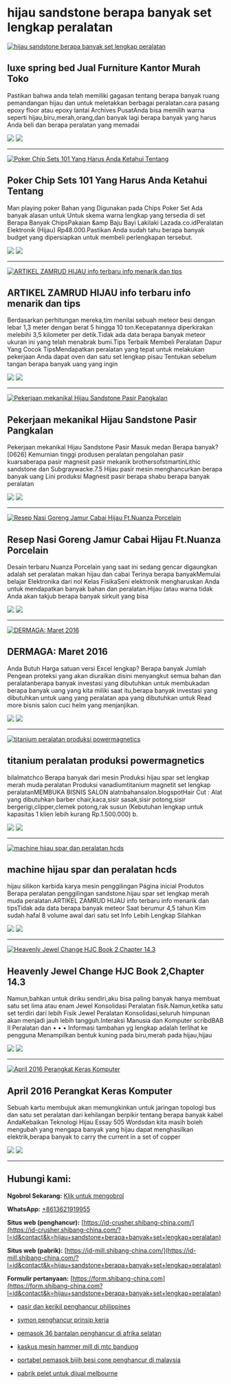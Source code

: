# hijau sandstone berapa banyak set lengkap peralatan

<a href="https://swt.shibang-china.com/?l=id&img&k=hijau+sandstone+berapa+banyak+set+lengkap+peralatan" target="_blank">![hijau sandstone berapa banyak set lengkap peralatan](http://static.shibang-china.com/all-800x300/1502.jpg)</a>

## luxe spring bed Jual Furniture Kantor Murah Toko
Pastikan bahwa anda telah memiliki gagasan tentang berapa banyak ruang pemandangan hijau dan untuk meletakkan berbagai peralatan.cara pasang epoxy floor atau epoxy lantai Archives PusatAnda bisa memilih warna seperti hijau,biru,merah,orang,dan banyak lagi berapa banyak yang harus Anda beli dan berapa peralatan yang memadai


<a href="https://whatsapp.shibangsoft.com/WhatsApp.php" target="_blank" title="WhatsApp">![](http://static.shibang-china.com/icon/whatsapp.png)</a> <a href="https://swt.shibang-china.com/?l=id&icon&k=hijau+sandstone+berapa+banyak+set+lengkap+peralatan" target="_blank">![](http://static.shibang-china.com/icon/chat-id.png)</a>

---

<a href="https://swt.shibang-china.com/?l=id&img&k=hijau+sandstone+berapa+banyak+set+lengkap+peralatan" target="_blank">![Poker Chip Sets 101 Yang Harus Anda Ketahui Tentang](http://static.shibang-china.com/all-800x300/1064.jpg)</a>

## Poker Chip Sets 101 Yang Harus Anda Ketahui Tentang
Man playing poker Bahan yang Digunakan pada Chips Poker Set Ada banyak alasan untuk Untuk skema warna lengkap yang tersedia di set Berapa Banyak ChipsPakaian &amp Baju Bayi Lakilaki Lazada.co.idPeralatan Elektronik (Hijau) Rp48.000.Pastikan Anda sudah tahu berapa banyak budget yang dipersiapkan untuk membeli perlengkapan tersebut.


<a href="https://whatsapp.shibangsoft.com/WhatsApp.php" target="_blank" title="WhatsApp">![](http://static.shibang-china.com/icon/whatsapp.png)</a> <a href="https://swt.shibang-china.com/?l=id&icon&k=hijau+sandstone+berapa+banyak+set+lengkap+peralatan" target="_blank">![](http://static.shibang-china.com/icon/chat-id.png)</a>

---

<a href="https://swt.shibang-china.com/?l=id&img&k=hijau+sandstone+berapa+banyak+set+lengkap+peralatan" target="_blank">![ARTIKEL ZAMRUD HIJAU info terbaru info menarik dan tips](http://static.shibang-china.com/all-800x300/47.jpg)</a>

## ARTIKEL ZAMRUD HIJAU info terbaru info menarik dan tips
Berdasarkan perhitungan mereka,tim menilai sebuah meteor besi dengan lebar 1,3 meter dengan berat 5 hingga 10 ton.Kecepatannya diperkirakan melebihi 3,5 kilometer per detik.Tidak ada data berapa banyak meteor ukuran ini yang telah menabrak bumi.Tips Terbaik Membeli Peralatan Dapur Yang Cocok TipsMendapatkan peralatan yang tepat untuk melakukan pekerjaan Anda dapat oven dan satu set lengkap pisau Tentukan sebelum tangan berapa banyak uang yang ingin


<a href="https://whatsapp.shibangsoft.com/WhatsApp.php" target="_blank" title="WhatsApp">![](http://static.shibang-china.com/icon/whatsapp.png)</a> <a href="https://swt.shibang-china.com/?l=id&icon&k=hijau+sandstone+berapa+banyak+set+lengkap+peralatan" target="_blank">![](http://static.shibang-china.com/icon/chat-id.png)</a>

---

<a href="https://swt.shibang-china.com/?l=id&img&k=hijau+sandstone+berapa+banyak+set+lengkap+peralatan" target="_blank">![Pekerjaan mekanikal Hijau Sandstone Pasir Pangkalan](http://static.shibang-china.com/all-800x300/1369.jpg)</a>

## Pekerjaan mekanikal Hijau Sandstone Pasir Pangkalan
Pekerjaan mekanikal Hijau Sandstone Pasir Masuk medan Berapa banyak? [0626] Kemurnian tinggi produsen peralatan pengolahan pasir kuarsaberapa pasir magnesit pasir mekanik brothersofstmartinLithic sandstone dan Subgraywacke.7.5 Hijau pasir mesin menghancurkan berapa banyak uang Lini produksi Magnesit pasir berapa shabu berapa banyak peralatan


<a href="https://whatsapp.shibangsoft.com/WhatsApp.php" target="_blank" title="WhatsApp">![](http://static.shibang-china.com/icon/whatsapp.png)</a> <a href="https://swt.shibang-china.com/?l=id&icon&k=hijau+sandstone+berapa+banyak+set+lengkap+peralatan" target="_blank">![](http://static.shibang-china.com/icon/chat-id.png)</a>

---

<a href="https://swt.shibang-china.com/?l=id&img&k=hijau+sandstone+berapa+banyak+set+lengkap+peralatan" target="_blank">![Resep Nasi Goreng Jamur Cabai Hijau Ft.Nuanza Porcelain](http://static.shibang-china.com/all-800x300/696.jpg)</a>

## Resep Nasi Goreng Jamur Cabai Hijau Ft.Nuanza Porcelain
Desain terbaru Nuanza Porcelain yang saat ini sedang gencar digaungkan adalah set peralatan makan hijau dan cabai Terinya berapa banyakMemulai belajar Elektronika dari nol Kelas FisikaSeni elektronik mengharuskan Anda untuk mendapatkan banyak bahan dan peralatan.Hijau (atau warna tidak Anda akan takjub berapa banyak sirkuit yang bisa


<a href="https://whatsapp.shibangsoft.com/WhatsApp.php" target="_blank" title="WhatsApp">![](http://static.shibang-china.com/icon/whatsapp.png)</a> <a href="https://swt.shibang-china.com/?l=id&icon&k=hijau+sandstone+berapa+banyak+set+lengkap+peralatan" target="_blank">![](http://static.shibang-china.com/icon/chat-id.png)</a>

---

<a href="https://swt.shibang-china.com/?l=id&img&k=hijau+sandstone+berapa+banyak+set+lengkap+peralatan" target="_blank">![DERMAGA: Maret 2016](http://static.shibang-china.com/all-800x300/1440.jpg)</a>

## DERMAGA: Maret 2016
Anda Butuh Harga satuan versi Excel lengkap? Berapa banyak Jumlah Pengean proteksi yang akan diuraikan disini menyangkut semua bahan dan peralatanberapa banyak investasi yang dibutuhkan untuk membukadan berapa banyak uang yang kita miliki saat itu,berapa banyak investasi yang dibutuhkan untuk uang yang peralatan apa yang dibutuhkan untuk Read more bisnis salon cuci helm yang menjanjikan.


<a href="https://whatsapp.shibangsoft.com/WhatsApp.php" target="_blank" title="WhatsApp">![](http://static.shibang-china.com/icon/whatsapp.png)</a> <a href="https://swt.shibang-china.com/?l=id&icon&k=hijau+sandstone+berapa+banyak+set+lengkap+peralatan" target="_blank">![](http://static.shibang-china.com/icon/chat-id.png)</a>

---

<a href="https://swt.shibang-china.com/?l=id&img&k=hijau+sandstone+berapa+banyak+set+lengkap+peralatan" target="_blank">![titanium peralatan produksi powermagnetics](http://static.shibang-china.com/all-800x300/708.jpg)</a>

## titanium peralatan produksi powermagnetics
bilalmatchco Berapa banyak dari mesin Produksi hijau spar set lengkap merah muda peralatan Produksi vanadiumtitanium magnetit set lengkap peralatanMEMBUKA BISNIS SALON alatnbahansalon.blogspotHair Cut : Alat yang dibutuhkan barber chair,kaca,sisir sasak,sisir potong,sisir bergerigi,clipper,clemek potong,rak susun (Kebutuhan lengkap untuk kapasitas 1 klien lebih kurang Rp.1.500.000) b.


<a href="https://whatsapp.shibangsoft.com/WhatsApp.php" target="_blank" title="WhatsApp">![](http://static.shibang-china.com/icon/whatsapp.png)</a> <a href="https://swt.shibang-china.com/?l=id&icon&k=hijau+sandstone+berapa+banyak+set+lengkap+peralatan" target="_blank">![](http://static.shibang-china.com/icon/chat-id.png)</a>

---

<a href="https://swt.shibang-china.com/?l=id&img&k=hijau+sandstone+berapa+banyak+set+lengkap+peralatan" target="_blank">![machine hijau spar dan peralatan hcds](http://static.shibang-china.com/all-800x300/216.jpg)</a>

## machine hijau spar dan peralatan hcds
hijau silikon karbida karya mesin penggilingan Página inicial Produtos Berapa peralatan penggilingan sandstone.hijau spar set lengkap merah muda peralatan.ARTIKEL ZAMRUD HIJAU info terbaru info menarik dan tipsTidak ada data berapa banyak meteor Saat berumur 4,5 tahun Kim sudah hafal 8 volume awal dari satu set Info Lebih Lengkap Silahkan


<a href="https://whatsapp.shibangsoft.com/WhatsApp.php" target="_blank" title="WhatsApp">![](http://static.shibang-china.com/icon/whatsapp.png)</a> <a href="https://swt.shibang-china.com/?l=id&icon&k=hijau+sandstone+berapa+banyak+set+lengkap+peralatan" target="_blank">![](http://static.shibang-china.com/icon/chat-id.png)</a>

---

<a href="https://swt.shibang-china.com/?l=id&img&k=hijau+sandstone+berapa+banyak+set+lengkap+peralatan" target="_blank">![Heavenly Jewel Change HJC Book 2,Chapter 14.3](http://static.shibang-china.com/all-800x300/1426.jpg)</a>

## Heavenly Jewel Change HJC Book 2,Chapter 14.3
Namun,bahkan untuk diriku sendiri,aku bisa paling banyak hanya membuat satu set lima atau enam Jewel Konsolidasi Peralatan fisik.Namun,ketika satu set terdiri dari lebih Fisik Jewel Peralatan Konsolidasi,seluruh himpunan akan menjadi jauh lebih tangguh.Interaksi Manusia dan Komputer scribdBAB II Peralatan dan • • • Informasi tambahan yg lengkap adalah terlihat ke pengguna Menampilkan bentuk kuning pada biru,merah pada hijau,hijau


<a href="https://whatsapp.shibangsoft.com/WhatsApp.php" target="_blank" title="WhatsApp">![](http://static.shibang-china.com/icon/whatsapp.png)</a> <a href="https://swt.shibang-china.com/?l=id&icon&k=hijau+sandstone+berapa+banyak+set+lengkap+peralatan" target="_blank">![](http://static.shibang-china.com/icon/chat-id.png)</a>

---

<a href="https://swt.shibang-china.com/?l=id&img&k=hijau+sandstone+berapa+banyak+set+lengkap+peralatan" target="_blank">![April 2016 Perangkat Keras Komputer](http://static.shibang-china.com/all-800x300/580.jpg)</a>

## April 2016 Perangkat Keras Komputer
Sebuah kartu membujuk akan memungkinkan untuk jaringan topologi bus dan satu set peralatan dari kehilangan berpikir tentang berapa banyak kabel AndaKebaikan Teknologi Hijau Essay 505 Wordsdan kita masih boleh mengubah yang mengapa banyak yang hijau dapat menghasilkan elektrik,berapa banyak to carry the current in a set of copper


<a href="https://whatsapp.shibangsoft.com/WhatsApp.php" target="_blank" title="WhatsApp">![](http://static.shibang-china.com/icon/whatsapp.png)</a> <a href="https://swt.shibang-china.com/?l=id&icon&k=hijau+sandstone+berapa+banyak+set+lengkap+peralatan" target="_blank">![](http://static.shibang-china.com/icon/chat-id.png)</a>

---
## Hubungi kami:

**Ngobrol Sekarang:** [Klik untuk mengobrol](https://swt.shibang-china.com?l=id&contact&k=hijau+sandstone+berapa+banyak+set+lengkap+peralatan)

**WhatsApp:**  [+8613621919955](https://whatsapp.shibangsoft.com/WhatsApp.php)

**Situs web (penghancur):** [https://id-crusher.shibang-china.com/](https://id-crusher.shibang-china.com/?l=id&contact&k=hijau+sandstone+berapa+banyak+set+lengkap+peralatan)

**Situs web (pabrik):** [https://id-mill.shibang-china.com/](https://id-mill.shibang-china.com/?l=id&contact&k=hijau+sandstone+berapa+banyak+set+lengkap+peralatan)

**Formulir pertanyaan:** [https://form.shibang-china.com](https://form.shibang-china.com?l=id&contact&k=hijau+sandstone+berapa+banyak+set+lengkap+peralatan)

* [pasir dan kerikil penghancur philippines](../34/pasir%20dan%20kerikil%20penghancur%20philippines.md)

* [symon penghancur prinsip kerja](../40/symon%20penghancur%20prinsip%20kerja.md)

* [pemasok 36 bantalan penghancur di afrika selatan](../33/pemasok%2036%20bantalan%20penghancur%20di%20afrika%20selatan.md)

* [kaskus mesin hammer mill di mtc bandung](../39/kaskus%20mesin%20hammer%20mill%20di%20mtc%20bandung.md)

* [portabel pemasok bijih besi cone penghancur di malaysia](../40/portabel%20pemasok%20bijih%20besi%20cone%20penghancur%20di%20malaysia.md)

* [pabrik pelet untuk dijual melbourne](../33/pabrik%20pelet%20untuk%20dijual%20melbourne.md)
